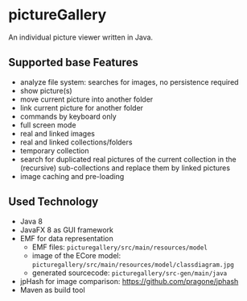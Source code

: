 # pictureGallery
An individual picture viewer written in Java.

## Supported base Features
* analyze file system: searches for images, no persistence required
* show picture(s)
* move current picture into another folder
* link current picture for another folder
* commands by keyboard only
* full screen mode
* real and linked images
* real and linked collections/folders
* temporary collection
* search for duplicated real pictures of the current collection in the (recursive) sub-collections and replace them by linked pictures
* image caching and pre-loading

## Used Technology
* Java 8
* JavaFX 8 as GUI framework
* EMF for data representation
  * EMF files: `picturegallery/src/main/resources/model`
  * image of the ECore model: `picturegallery/src/main/resources/model/classdiagram.jpg`
  * generated sourcecode: `picturegallery/src-gen/main/java`
* jpHash for image comparison: https://github.com/pragone/jphash
* Maven as build tool
